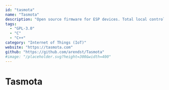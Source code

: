 ```yaml
---
id: "tasmota"
name: "Tasmota"
description: "Open source firmware for ESP devices. Total local control with quick setup and updates. Control using MQTT, Web UI, HTTP or serial. Automate using timers, rules or scripts. Integration with home automation solutions."
tags:
  - "GPL-3.0"
  - "C"
  - "C++"
category: "Internet of Things (IoT)"
website: "https://tasmota.com"
github: "https://github.com/arendst/Tasmota"
#image: "/placeholder.svg?height=300&width=400"
---
```


# Tasmota
